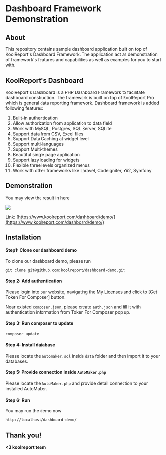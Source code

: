 # Dashboard Framework Demonstration

## About

This repository contains sample dashboard application built on top of KoolReport's Dashboard Framework. The application act as demonstration of framework's features and capabilities as well as examples for you to start with.

## KoolReport's Dashboard

KoolReport's Dashboard is a PHP Dashboard Framework to facilitate dashboard construction. The framework is built on top of KoolReport Pro which is general data reporting framework. Dashboard framework is added following features:

1. Built-in authentication
2. Allow authorization from application to data field
3. Work with MySQL, Postgres, SQL Server, SQLite
4. Support data from CSV, Excel files
5. Support Data Caching at widget level
6. Support multi-languages
7. Support Multi-themes
8. Beautiful single page application
9. Support lazy loading for widgets
10. Flexible three levels organized menus
11. Work with other frameworks like Laravel, Codeigniter, Yii2, Symfony

## Demonstration

You may view the result in here

[![](https://www.koolreport.com/assets/images/editor/c5/image5ff5e2c35199e.png)](https://www.koolreport.com/dashboard/demo/)

Link: [https://www.koolreport.com/dashboard/demo/](https://www.koolreport.com/dashboard/demo/)

## Installation

#### Step1: Clone our dashboard demo

To clone our dashboard demo, please run

```
git clone git@github.com:koolreport/dashboard-demo.git
```

#### Step 2: Add authentication

Please login into our website, navigating the [My Licenses](https://www.koolreport.com/my-licensed-packages) and click to [Get Token For Composer] button.

Near existed `composer.json`, please create `auth.json` and fill it with authentication information from Token For Composer pop up.

#### Step 3: Run composer to update

```
composer update
```

#### Step 4: Install database

Please locate the `automaker.sql` inside `data` folder and then import it to your databases.

#### Step 5: Provide connection inside `AutoMaker.php`

Please locate the `AutoMaker.php` and provide detail connection to your installed AutoMaker.

#### Step 6: Run

You may run the demo now

```
http://localhost/dashboard-demo/
```

## Thank you!

__<3 koolreport team__